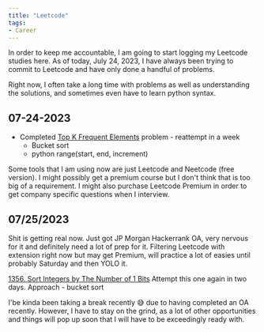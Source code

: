```yaml
---
title: "Leetcode"
tags:
- Career
---
```


In order to keep me accountable, I am going to start logging my Leetcode studies here. As of today, July 24, 2023, I have always been trying to commit to Leetcode and have only done a handful of problems.

Right now, I often take a long time with problems as well as understanding the solutions, and sometimes even have to learn python syntax.

## 07-24-2023
- Completed [Top K Frequent Elements](https://leetcode.com/problems/top-k-frequent-elements/description/) problem - reattempt in a week
	- Bucket sort
	- python range(start, end, increment)

Some tools that I am using now are just Leetcode and Neetcode (free version). I might possibly get a premium course but I don't think that is too big of a requirement. I might also purchase Leetcode Premium in order to get company specific questions when I interview.

## 07/25/2023
Shit is getting real now. Just got JP Morgan Hackerrank OA, very nervous for it and definitely need a lot of prep for it. Filtering Leetcode with extension right now but may get Premium, will practice a lot of easies until probably Saturday and then YOLO it.

[1356. Sort Integers by The Number of 1 Bits](https://leetcode.com/problems/sort-integers-by-the-number-of-1-bits/description/)
Attempt this one again in two days.
Approach - bucket sort

I'be kinda been taking a break recently 😅 due to having completed an OA recently. However, I have to stay on the grind, as a lot of other opportunities and things will pop up soon that I will have to be exceedingly ready with.
